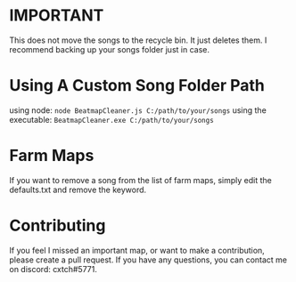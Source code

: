 # **IMPORTANT**
This does not move the songs to the recycle bin. It just deletes them. 
I recommend backing up your songs folder just in case.
# Using A Custom Song Folder Path
using node:
`node BeatmapCleaner.js C:/path/to/your/songs`
using the executable:
`BeatmapCleaner.exe C:/path/to/your/songs`
# Farm Maps
If you want to remove a song from the list of farm maps, simply edit the defaults.txt and remove the keyword.
# Contributing
If you feel I missed an important map, or want to make a contribution, please create a pull request.
If you have any questions, you can contact me on discord: cxtch#5771.